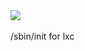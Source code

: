 <div id="cover">
<img id="cover-image" src="img/lxinitd-text.png"/>
<br/><br/>
<span class="cover-title">/sbin/init for lxc</span>


<br/><br/><br/><br/><br/><br/>

</div>
